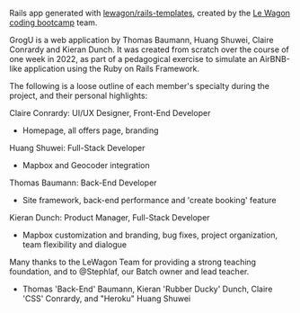 Rails app generated with [lewagon/rails-templates](https://github.com/lewagon/rails-templates), created by the [Le Wagon coding bootcamp](https://www.lewagon.com) team.

GrogU is a web application by Thomas Baumann, Huang Shuwei, Claire Conrardy and Kieran Dunch. It was created from scratch over the course of one week in 2022, as part of a pedagogical exercise to simulate an AirBNB-like application using the Ruby on Rails Framework.

The following is a loose outline of each member's specialty during the project, and their personal highlights:

Claire Conrardy: UI/UX Designer, Front-End Developer
- Homepage, all offers page, branding

Huang Shuwei: Full-Stack Developer
- Mapbox and Geocoder integration

Thomas Baumann: Back-End Developer
- Site framework, back-end performance and 'create booking' feature

Kieran Dunch: Product Manager, Full-Stack Developer
- Mapbox customization and branding, bug fixes, project organization, team flexibility and dialogue

Many thanks to the LeWagon Team for providing a strong teaching foundation, and to @Stephlaf, our Batch owner and lead teacher.

- Thomas 'Back-End' Baumann, Kieran 'Rubber Ducky' Dunch, Claire 'CSS' Conrardy, and "Heroku" Huang Shuwei
